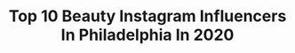 ---
title: Top 10 Beauty Instagram Influencers In Philadelphia In 2020
description: >-
  Find top beauty Instagram influencers in Philadelphia in 2020. Most popular hashtags: #beauty #philadelphia #beautytips #spring.
platform: Instagram
profiles:
  - username: "thestyle_train"
    fullname: >-
      THE STYLE TRAIN
    location: "United States"
    followers: 15820
    engagement: 184
    commentsToLikes: 0.199356
    id: ck8svq2rpcart0j78dn73rzv4
    verified: false
    hashtags: "#models, #menshaircuts, #colors, #timeless"
  - username: "thegordinier"
    fullname: >-
      Jeff Gordinier
    location: "United States"
    followers: 37603
    engagement: 122
    commentsToLikes: 0.045024
    id: ck0ttsdi544dn0i19mjhp40yn
    verified: true
    hashtags: "#oysters, #orange, #winebar, #fluke"
  - username: "florists_review"
    fullname: >-
      Florists' Review
    location: "United States"
    followers: 47592
    engagement: 181
    commentsToLikes: 0.021318
    id: ck5hd02d9ksvu0i11wvg2f4hi
    verified: false
    hashtags: "#farmbouquet, #pennsylvaniaflorist, #slowflowers, #normanok"
  - username: "tiannarogersofficial"
    fullname: >-
      Tianna Rogers “Titi” 😘
    location: "United States"
    followers: 40961
    engagement: 337
    commentsToLikes: 0.066013
    id: ck6tm1219700o0j71v8pfy0ov
    verified: false
    hashtags: "#happyvalentinesday, #philadelphia, #phillyfashionweek, #beauty"
  - username: "chaa_chee"
    fullname: >-
      A S H L E Y
    location: "United States"
    followers: 5600
    engagement: 610
    commentsToLikes: 0.071100
    id: ckap3na5n3q0j0i78gnqtpra4
    verified: false
    hashtags: "#workfromhome, #quarantine"
  - username: "priscilla_frederick"
    fullname: >-
      Priscilla Loomis OLY
    location: "United States"
    followers: 11662
    engagement: 143
    commentsToLikes: 0.020318
    id: ck137dgehazto0i19ddmntkyg
    verified: true
    hashtags: "#shorelife, #church, #lipstick, #eyelashes"
  - username: "xxgreenlighthousexx"
    fullname: >-
      Ian Jansen
    location: "United States"
    followers: 52059
    engagement: 553
    commentsToLikes: 0.008994
    id: ck8sxg6p6h9yg0j78voc2wsd7
    verified: false
    hashtags: "#fitgirl, #kendrick, #portraitdrawing, #cosplay"
  - username: "jordynhnasko"
    fullname: >-
      Jordyn Hnasko
    location: "United States"
    followers: 11724
    engagement: 443
    commentsToLikes: 0.055772
    id: ck5c989o6aymc0i1185gdw9rg
    verified: false
    hashtags: "#weekendplans, #blogpost, #fridayvibes, #pajamasallday"
  - username: "justinjamesmuir"
    fullname: >-
      Justin James Muir
    location: "United States"
    followers: 11963
    engagement: 512
    commentsToLikes: 0.031952
    id: ck5zikz9hfwpz0i144spcp7wt
    verified: false
    hashtags: "#lokalbronko, #anatomyofanimage"
  - username: "jasicamille_"
    fullname: >-
      Motherhood Lifestyle Fashion
    location: "United States"
    followers: 3992
    engagement: 1305
    commentsToLikes: 0.178291
    id: ck9wfb52vo29e0j78xbwa2mtm
    verified: false
    hashtags: "#momguilt, #blackmom, #soontobemommy, #preggers"
---